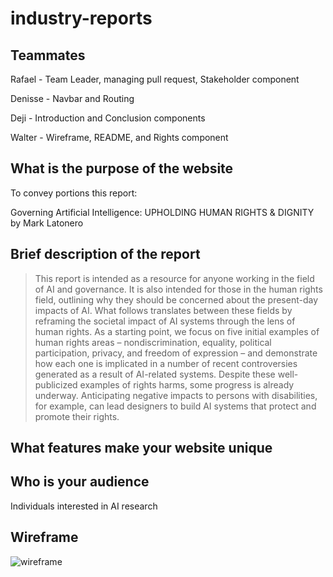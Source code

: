 # industry-reports

## Teammates

Rafael - Team Leader, managing pull request, Stakeholder component

Denisse - Navbar and Routing

Deji - Introduction and Conclusion components

Walter - Wireframe, README, and Rights component


## What is the purpose of the website

To convey portions this report:

Governing Artificial Intelligence:
UPHOLDING HUMAN RIGHTS & DIGNITY
by
Mark Latonero

## Brief description of the report

>This report is intended as a resource for anyone working in the field of AI and governance. It is also intended for those in the human rights field, outlining why they should be concerned about the present-day impacts of AI. What follows translates between these fields by reframing the societal impact of AI systems through the lens of human rights. As a starting point, we focus on five initial examples of human rights areas – nondiscrimination, equality, political participation, privacy, and freedom of expression – and demonstrate how each one is implicated in a number of recent controversies generated as a result of AI-related systems. Despite these well-publicized examples of rights harms, some progress is already underway. Anticipating negative impacts to persons with disabilities, for example, can lead designers to build AI systems that protect and promote their rights.

## What features make your website unique



## Who is your audience

Individuals interested in AI research

## Wireframe

![wireframe](./wireframe/ai_report.png)

